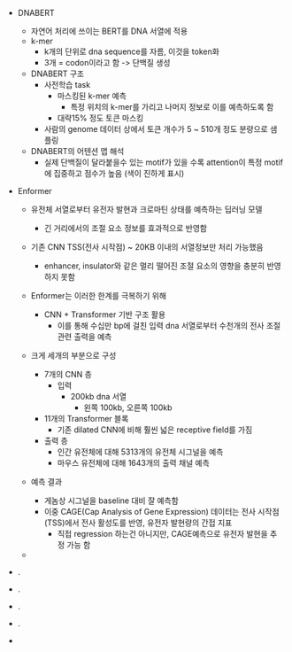 - DNABERT
	- 자연어 처리에 쓰이는 BERT를 DNA 서열에 적용
	- k-mer
		- k개의 단위로 dna sequence를 자름, 이것을 token화
		- 3개 = codon이라고 함 -> 단백질 생성
	- DNABERT 구조
		- 사전학습 task
			- 마스킹된 k-mer 예측
				- 특정 위치의 k-mer를 가리고 나머지 정보로 이를 예측하도록 함
			- 대략15% 정도 토큰 마스킹
		- 사람의 genome 데이터 상에서 토큰 개수가 5 ~ 510개 정도 분량으로 샘플링
	- DNABERT의 어텐션 맵 해석
		- 실제 단백질이 달라붙을수 있는 motif가 있을 수록 attention이 특정 motif에 집중하고 점수가 높음 (색이 진하게 표시)

- Enformer
	- 유전체 서열로부터 유전자 발현과 크로마틴 상태를 예측하는 딥러닝 모델
		- 긴 거리에서의 조절 요소 정보를 효과적으로 반영함
	- 기존 CNN TSS(전사 시작점) ~ 20KB 이내의 서열정보만 처리 가능했음
		- enhancer, insulator와 같은 멀리 떨어진 조절 요소의 영향을 충분히 반영하지 못함
	- Enformer는 이러한 한계를 극복하기 위해
		- CNN + Transformer 기반 구조 활용
			- 이를 통해 수십만 bp에 걸친 입력 dna 서열로부터 수천개의 전사 조절 관련 출력을 예측
	- 크게 세개의 부분으로 구성
		- 7개의 CNN 층
			- 입력
				- 200kb dna 서열
					- 왼쪽 100kb, 오른쪽 100kb
		- 11개의 Transformer 블록
			- 기존 dilated CNN에 비해 훨씬 넓은 receptive field를 가짐
		- 출력 층
			- 인간 유전체에 대해 5313개의 유전체 시그널을 예측
			- 마우스 유전체에 대해 1643개의 출력 채널 예측
	
	- 예측 결과
		- 게놈상 시그널을 baseline 대비 잘 예측함
		- 이중 CAGE(Cap Analysis of Gene Expression) 데이터는 전사 시작점(TSS)에서 전사 활성도를 반영, 유전자 발현량의 간접 지표
			- 직접 regression 하는건 아니지만, CAGE예측으로 유전자 발현을 추정 가능 함
	- 
- .
- .
- .
- .
- 